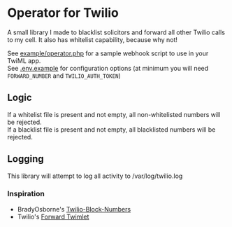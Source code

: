 # Operator for Twilio

A small library I made to blacklist solicitors and forward all other Twilio calls to my cell. It also has whitelist capability, because why not!

See [example/operator.php](example/operator.php) for a sample webhook script to use in your TwiML app.  
See [.env.example](.env.example) for configuration options (at minimum you will need `FORWARD_NUMBER` and `TWILIO_AUTH_TOKEN`)

## Logic
If a whitelist file is present and not empty, all non-whitelisted numbers will be rejected.  
If a blacklist file is present and not empty, all blacklisted numbers will be rejected.

## Logging
This library will attempt to log all activity to /var/log/twilio.log

### Inspiration
- BradyOsborne's [Twilio-Block-Numbers](https://github.com/BradyOsborne/Twilio-Block-Numbers)  
- Twilio's [Forward Twimlet](https://www.twilio.com/labs/twimlets/forward)
